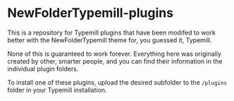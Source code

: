 # NewFolderTypemill-plugins

This is a repository for Typemill plugins that have been modifed to work better with the NewFolderTypemill theme for, you guessed it, Typemill.

None of this is guaranteed to work forever. Everything here was originally created by other, smarter people, and you can find their information in the individual plugin folders.

To install one of these plugins, upload the desired subfolder to the `/plugins` folder in your Typemill installation. 
